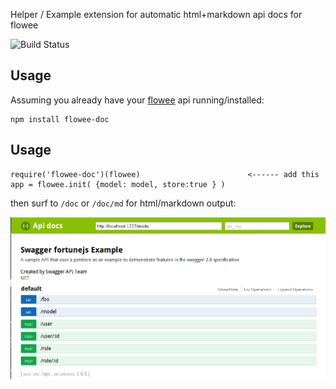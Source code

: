Helper / Example extension for automatic html+markdown api docs for flowee 

![Build Status](https://travis-ci.org/coderofsalvation/flowee-doc.svg?branch=master)

## Usage

Assuming you already have your [flowee](https://npmjs.org/flowee) api running/installed:

    npm install flowee-doc

## Usage

    require('flowee-doc')(flowee)                        <------ add this
    app = flowee.init( {model: model, store:true } )

then surf to `/doc` or `/doc/md` for html/markdown output:

<img alt="" src=".doc/apiexplorer.png"/>

